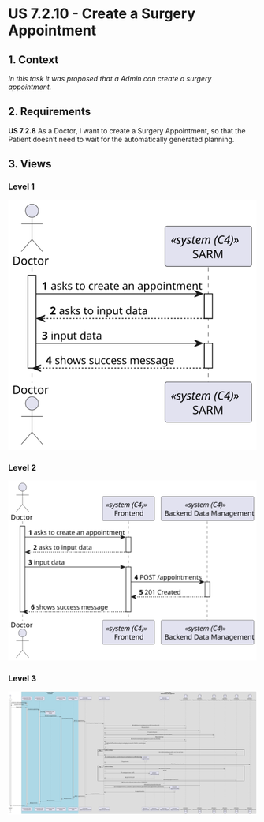 # US 7.2.10 - Create a Surgery Appointment

## 1. Context

*In this task it was proposed that a Admin can create a surgery appointment.*

## 2. Requirements

**US 7.2.8** As a Doctor, I want to create a Surgery Appointment, so that the Patient doesn’t need to wait for the automatically generated planning.

## 3. Views

### Level 1

![Process view level 1](views/level1/process-view.svg "A process view level 1")

### Level 2

![Process view level 2](views/level2/process-view.svg "A process view level 2")

### Level 3

![Process view level 3](views/level3/process-view.svg "A process view level 3")


